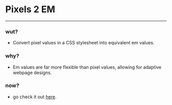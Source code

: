 #  Pixels 2 EM
---
### wut?
 - Convert pixel values in a CSS stylesheet into equivalent em values.

### why?
 - Em values are far more flexible than pixel values, allowing for adaptive webpage designs.

### now?
 - go check it out [here](https://cutwell.github.io/UniversalEm/).
